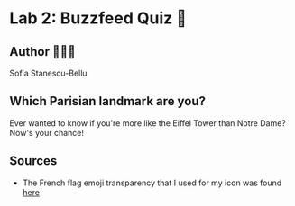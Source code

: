 # Lab 2: Buzzfeed Quiz 📝

## Author 👩🏻‍💻
Sofia Stanescu-Bellu

## Which Parisian landmark are you?
Ever wanted to know if you're more like the Eiffel Tower than Notre Dame? Now's your chance!

## Sources
* The French flag emoji transparency that I used for my icon was found [here](http://www.magic-emoji.com/)
